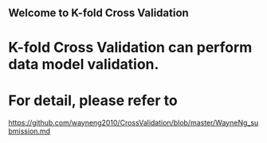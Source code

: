 ##   Welcome to K-fold Cross Validation

# K-fold Cross Validation can perform data model validation.
# For detail, please refer to 
https://github.com/wayneng2010/CrossValidation/blob/master/WayneNg_submission.md
